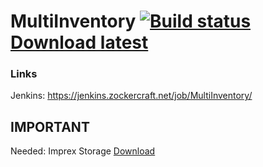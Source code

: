 # MultiInventory [![Build status](https://jenkins.zockercraft.net/buildStatus/icon?job=MultiInventory)](https://jenkins.zockercraft.net/job/MultiInventory/) [Download latest](https://jenkins.zockercraft.net/job/MultiInventory/lastBuild/)

### Links
Jenkins: https://jenkins.zockercraft.net/job/MultiInventory/

## IMPORTANT
Needed: Imprex Storage [Download](https://github.com/ImprexLabs/imprex-storage)